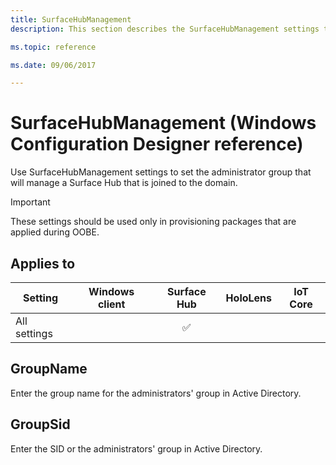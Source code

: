 ```yaml
---
title: SurfaceHubManagement
description: This section describes the SurfaceHubManagement settings that you can configure in provisioning packages for Windows 10 using Windows Configuration Designer.

ms.topic: reference

ms.date: 09/06/2017

---
```


# SurfaceHubManagement (Windows Configuration Designer reference)

Use SurfaceHubManagement settings to set the administrator group that will manage a Surface Hub that is joined to the domain.

>[!IMPORTANT]
>These settings should be used only in provisioning packages that are applied during OOBE.

## Applies to

| Setting   | Windows client | Surface Hub | HoloLens | IoT Core |
| --- | :---: | :---: | :---: | :---: |
| All settings |   | ✅ |  |   |

## GroupName

Enter the group name for the administrators' group in Active Directory.

## GroupSid

Enter the SID or the administrators' group in Active Directory.
